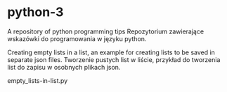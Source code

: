 # python-3
A repository of python programming tips
Repozytorium zawierające wskazówki do programowania w języku python.



Creating empty lists in a list, an example for creating lists to be saved in separate json files.
Tworzenie pustych list w liście, przykład do tworzenia list do zapisu w osobnych plikach json.

empty_lists-in-list.py

